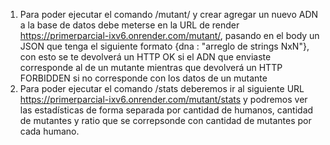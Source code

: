 1. Para poder ejecutar el comando /mutant/ y crear agregar un nuevo ADN a la base de datos debe meterse en la URL de render https://primerparcial-ixv6.onrender.com/mutant/, pasando en el body un JSON que tenga el siguiente formato {dna : "arreglo de strings NxN"}, con esto se te devolverá un HTTP OK si el ADN que enviaste corresponde al de un mutante mientras que devolverá un HTTP FORBIDDEN si no corresponde con los datos de un mutante
2. Para poder ejecutar el comando /stats deberemos ir al siguiente URL https://primerparcial-ixv6.onrender.com/mutant/stats y podremos ver las estadísticas de forma separada por cantidad de humanos, cantidad de mutantes y ratio que se correpsonde con cantidad de mutantes por cada humano.
